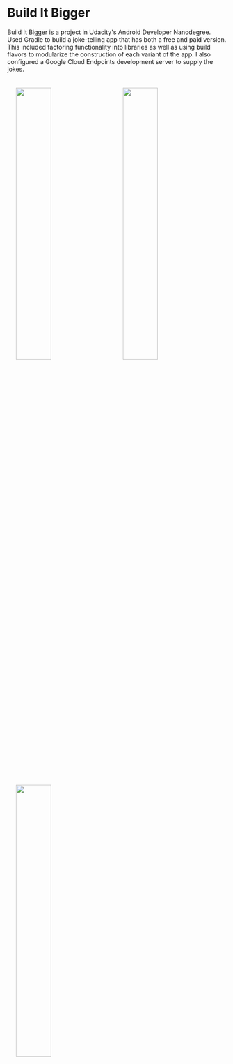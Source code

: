# Build It Bigger
Build It Bigger is a project in Udacity's Android Developer Nanodegree.
<br>
Used Gradle to build a joke-telling app that has both a free and paid version. This included factoring functionality into libraries as well as using build flavors to modularize the construction of each variant of the app. I also configured a Google Cloud Endpoints development server to supply the jokes.

<img width="40%" vspace="20" hspace="20" src="https://cloud.githubusercontent.com/assets/13763933/24348922/94ec1fb6-1307-11e7-8b24-35334115af40.png"/>
<img width="40%" vspace="20" hspace="20" src="https://cloud.githubusercontent.com/assets/13763933/24348465/036fd51a-1306-11e7-86ad-df29d746c395.jpg"/>
<img width="40%" vspace="20" hspace="20" src="https://cloud.githubusercontent.com/assets/13763933/24348548/46e3317a-1306-11e7-967c-be2fe7e93373.jpg"/>
